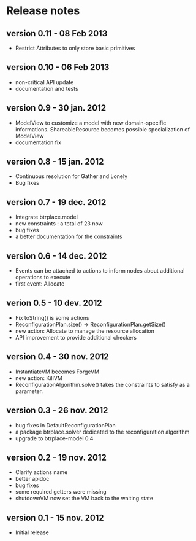 Release notes
=======================

version 0.11 - 08 Feb 2013
----------------------
- Restrict Attributes to only store basic primitives

version 0.10 - 06 Feb 2013
----------------------
- non-critical API update
- documentation and tests

version 0.9 - 30 jan. 2012
----------------------
- ModelView to customize a model with new domain-specific informations.
  ShareableResource becomes possible specialization of ModelView
- documentation fix

version 0.8 - 15 jan. 2012
----------------------
- Continuous resolution for Gather and Lonely
- Bug fixes

version 0.7 - 19 dec. 2012
----------------------
- Integrate btrplace.model
- new constraints : a total of 23 now
- bug fixes
- a better documentation for the constraints

version 0.6 - 14 dec. 2012
----------------------
- Events can be attached to actions to
inform nodes about additional operations to execute
- first event: Allocate

verion 0.5 - 10 dev. 2012
----------------------
- Fix toString() is some actions
- ReconfigurationPlan.size() -> ReconfigurationPlan.getSize()
- new action: Allocate to manage the resource allocation
- API improvement to provide additional checkers

version 0.4 - 30 nov. 2012
----------------------
- InstantiateVM becomes ForgeVM
- new action: KillVM
- ReconfigurationAlgorithm.solve() takes the constraints to satisfy as a parameter.

version 0.3 - 26 nov. 2012
----------------------
- bug fixes in DefaultReconfigurationPlan
- a package btrplace.solver dedicated to the reconfiguration algorithm
- upgrade to btrplace-model 0.4

version 0.2 - 19 nov. 2012
-----------------------
- Clarify actions name
- better apidoc
- bug fixes
- some required getters were missing
- shutdownVM now set the VM back to the waiting state

version 0.1 - 15 nov. 2012
-----------------------
- Initial release
